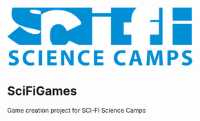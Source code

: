 ![alt text](https://github.com/joelghill/SciFiGames/blob/master/Images/Logo.jpg "SCI-FI")

# SciFiGames
Game creation project for SCI-FI Science Camps
